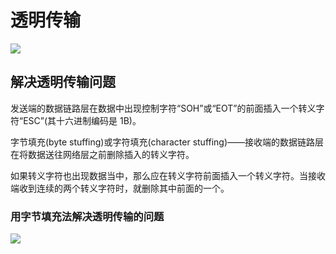 # 透明传输

![](https://img1.zlogs.net/19/20191105002626.png)

## 解决透明传输问题



发送端的数据链路层在数据中出现控制字符“SOH”或“EOT”的前面插入一个转义字符“ESC”(其十六进制编码是 1B)。

字节填充(byte stuffing)或字符填充(character stuffing)——接收端的数据链路层在将数据送往网络层之前删除插入的转义字符。

如果转义字符也出现数据当中，那么应在转义字符前面插入一个转义字符。当接收端收到连续的两个转义字符时，就删除其中前面的一个。 



### 用字节填充法解决透明传输的问题

![](https://img1.zlogs.net/19/20191105002749.png)



































